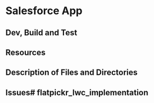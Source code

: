 # Salesforce App

## Dev, Build and Test

## Resources

## Description of Files and Directories

## Issues# flatpickr_lwc_implementation
